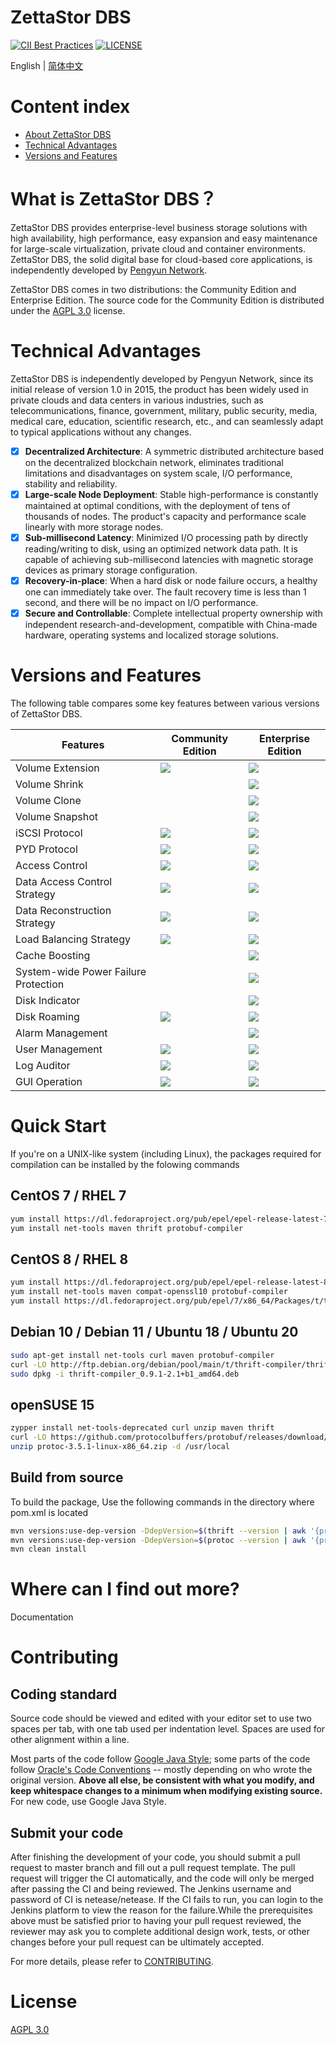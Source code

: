 # ZettaStor DBS

[![CII Best Practices](https://bestpractices.coreinfrastructure.org/projects/1486/badge)](https://bestpractices.coreinfrastructure.org/projects/1486)
[![LICENSE](https://img.shields.io/badge/licence-AGPL--3-blue.png)](https://github.com/lanewu/dbs/blob/master/LICENSE)

English | [简体中文](README-zh.md)

Content index
========
  - [About ZettaStor DBS](#what-is-zettastor-dbs)
  - [Technical Advantages](#technical-advantages)
  - [Versions and Features](#versions-and-features)

# What is ZettaStor DBS？

ZettaStor DBS provides enterprise-level business storage solutions with high availability, high performance, easy expansion and easy maintenance for large-scale virtualization, private cloud and container environments. ZettaStor DBS, the solid digital base for cloud-based core applications, is independently developed by [Pengyun Network](https://www.pengyunnetwork.cn).

ZettaStor DBS comes in two distributions: the Community Edition and Enterprise Edition. The source code for the Community Edition is distributed under the [AGPL 3.0](LICENSE.md) license.

# Technical Advantages

ZettaStor DBS is independently developed by Pengyun Network, since its initial release of version 1.0 in 2015, the product has been widely used in private clouds and data centers in various industries, such as telecommunications, finance, government, military, public security, media, medical care, education, scientific research, etc., and can seamlessly adapt to typical applications without any changes.

- [x] __Decentralized Architecture__: A symmetric distributed architecture based on the decentralized blockchain network, eliminates traditional limitations and disadvantages on system scale, I/O performance, stability and reliability.
- [x] __Large-scale Node Deployment__: Stable high-performance is constantly maintained at optimal conditions, with the deployment of tens of thousands of nodes. The product's capacity and performance scale linearly with more storage nodes.
- [x] __Sub-millisecond Latency__: Minimized I/O processing path by directly reading/writing to disk, using an optimized network data path. It is capable of achieving sub-millisecond latencies with magnetic storage devices as primary storage configuration.
- [x] __Recovery-in-place__: When a hard disk or node failure occurs, a healthy one can immediately take over. The fault recovery time is less than 1 second, and there will be no impact on I/O performance.
- [x] __Secure and Controllable__: Complete intellectual property ownership with independent research-and-development, compatible with China-made hardware, operating systems and localized storage solutions.

# Versions and Features

The following table compares some key features between various versions of ZettaStor DBS.

| Features | Community Edition  | Enterprise Edition | 
| ------------- | ------------- |  ------------- | 
| Volume Extension | ![](https://img.shields.io/badge/-supported-brightgreen)| ![](https://img.shields.io/badge/-supported-brightgreen) |
| Volume Shrink |  | ![](https://img.shields.io/badge/-supported-brightgreen) |
| Volume Clone |  | ![](https://img.shields.io/badge/-supported-brightgreen) |
| Volume Snapshot |  | ![](https://img.shields.io/badge/-supported-brightgreen) |
| iSCSI Protocol | ![](https://img.shields.io/badge/-supported-brightgreen)| ![](https://img.shields.io/badge/-supported-brightgreen) |
| PYD Protocol | ![](https://img.shields.io/badge/-supported-brightgreen)| ![](https://img.shields.io/badge/-supported-brightgreen) |
| Access Control | ![](https://img.shields.io/badge/-supported-brightgreen)| ![](https://img.shields.io/badge/-supported-brightgreen) |
| Data Access Control Strategy | ![](https://img.shields.io/badge/-supported-brightgreen)| ![](https://img.shields.io/badge/-supported-brightgreen) |
| Data Reconstruction Strategy | ![](https://img.shields.io/badge/-partial-blue)| ![](https://img.shields.io/badge/-supported-brightgreen) |
| Load Balancing Strategy | ![](https://img.shields.io/badge/-supported-brightgreen)| ![](https://img.shields.io/badge/-supported-brightgreen) |
| Cache Boosting |  | ![](https://img.shields.io/badge/-supported-brightgreen) |
| System-wide Power Failure Protection |  | ![](https://img.shields.io/badge/-supported-brightgreen) |
| Disk Indicator |  | ![](https://img.shields.io/badge/-supported-brightgreen) |
| Disk Roaming | ![](https://img.shields.io/badge/-supported-brightgreen)| ![](https://img.shields.io/badge/-supported-brightgreen) |
| Alarm Management |  | ![](https://img.shields.io/badge/-supported-brightgreen) |
| User Management | ![](https://img.shields.io/badge/-supported-brightgreen)| ![](https://img.shields.io/badge/-supported-brightgreen) |
| Log Auditor | ![](https://img.shields.io/badge/-supported-brightgreen)| ![](https://img.shields.io/badge/-supported-brightgreen) |
| GUI Operation | ![](https://img.shields.io/badge/-supported-brightgreen)| ![](https://img.shields.io/badge/-supported-brightgreen) |

# Quick Start

If you're on a UNIX-like system (including Linux), the packages required for compilation can be installed by the folowing commands

## CentOS 7 / RHEL 7
```bash
yum install https://dl.fedoraproject.org/pub/epel/epel-release-latest-7.noarch.rpm
yum install net-tools maven thrift protobuf-compiler
```

## CentOS 8 / RHEL 8
```bash
yum install https://dl.fedoraproject.org/pub/epel/epel-release-latest-8.noarch.rpm
yum install net-tools maven compat-openssl10 protobuf-compiler
yum install https://dl.fedoraproject.org/pub/epel/7/x86_64/Packages/t/thrift-0.9.1-15.el7.x86_64.rpm
```

## Debian 10 / Debian 11 / Ubuntu 18 / Ubuntu 20
```bash
sudo apt-get install net-tools curl maven protobuf-compiler
curl -LO http://ftp.debian.org/debian/pool/main/t/thrift-compiler/thrift-compiler_0.9.1-2.1+b1_amd64.deb
sudo dpkg -i thrift-compiler_0.9.1-2.1+b1_amd64.deb
```

## openSUSE 15
```bash
zypper install net-tools-deprecated curl unzip maven thrift
curl -LO https://github.com/protocolbuffers/protobuf/releases/download/v3.5.1/protoc-3.5.1-linux-x86_64.zip
unzip protoc-3.5.1-linux-x86_64.zip -d /usr/local
```

## Build from source
To build the package, Use the following commands in the directory where pom.xml is located
```bash
mvn versions:use-dep-version -DdepVersion=$(thrift --version | awk '{print $3}') -Dincludes=org.apache.thrift:libthrift
mvn versions:use-dep-version -DdepVersion=$(protoc --version | awk '{print $2}') -Dincludes=com.google.protobuf:protobuf-java
mvn clean install
```

# Where can I find out more?
Documentation

# Contributing

## Coding standard
Source code should be viewed and edited with your editor set to use two spaces per tab, with one tab used per indentation level. Spaces are used for other alignment within a line.

Most parts of the code follow [Google Java Style](https://google.github.io/styleguide/javaguide.html); some parts of the code follow [Oracle's Code Conventions](https://www.oracle.com/java/technologies/javase/codeconventions-contents.html) -- mostly depending on who wrote the original version. **Above all else, be consistent with what you modify, and keep whitespace changes to a minimum when modifying existing source.** For new code, use Google Java Style.

## Submit your code
After finishing the development of your code, you should submit a pull request to master branch and fill out a pull request template. The pull request will trigger the CI automatically, and the code will only be merged after passing the CI and being reviewed. The Jenkins username and password of CI is netease/netease. If the CI fails to run, you can login to the Jenkins platform to view the reason for the failure.While the prerequisites above must be satisfied prior to having your pull request reviewed, the reviewer may ask you to complete additional design work, tests, or other changes before your pull request can be ultimately accepted.

For more details, please refer to [CONTRIBUTING](CONTRIBUTING.md).

# License
[AGPL 3.0](LICENSE)
